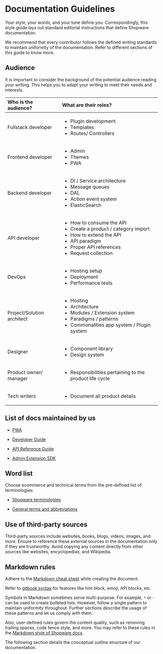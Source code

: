 # Documentation Guidelines

Your style, your words, and your tone define you. Correspondingly, this style guide lays out standard editorial instructions that define Shopware documentation.

We recommend that every contributor follows the defined writing standards to maintain uniformity of the documentation. Refer to different sections of this guide to know more.

## Audience

It is important to consider the background of the potential audience reading your writing. This helps you to adapt your writing to meet their needs and interests.

| Who is the audience? | What are their roles? |
| :--- | :--- |
| Fullstack developer | <ul><li>Plugin development</li><li>Templates</li><li>Routes/ Controllers</li></ul>|
| Frontend developer | <ul><li>Admin</li><li>Themes</li><li>PWA</li></ul>  |
| Backend developer | <ul><li>DI / Service architecture</li><li>Message queues</li><li>DAL</li><li>Action event system</li><li>ElasticSearch</li></ul> |
| API developer  | <ul><li>How to consume the API</li><li>Create a product / category import</li><li>How to extend the API</li><li>API paradigm</li><li>Proper API references</li><li>Request collection</li></ul> |
| DevOps  | <ul><li>Hosting setup</li><li>Deployment</li><li>Performance tests</li></ul> |
| Project/Solution architect | <ul><li>Hosting</li><li>Architecture</li><li>Modules / Extension system</li><li>Paradigms / patterns</li><li>Commonalities app system / Plugin system</li></ul> |
| Designer | <ul><li>Component library</li><li>Design system</li></ul> |
| Product owner/ manager | <ul><li>Responsibilities pertaining to the product life cycle</li></ul> |
| Tech writers | <ul><li>Document all product details</li></ul> |

## List of docs maintained by us

* [PWA](https://shopware-pwa-docs.vuestorefront.io/)

* [Developer Guide](https://developer.shopware.com/docs/)

* [API Reference Guide](https://shopware.stoplight.io/)

* [Admin Extension SDK](https://shopware.github.io/admin-extension-sdk/)

## Word list

Choose ecommerce and technical terms from the pre-defined list of terminologies:

* [Shopware terminologies](https://shopware.atlassian.net/wiki/spaces/pr/pages/19249037615/Shopware+terminology)

* [General terms and abbreviations](https://shopware.atlassian.net/wiki/spaces/BGE/pages/735426953/Our+corporate+communications)

## Use of third-party sources

Third-party sources include websites, books, blogs, videos, images, and more. Ensure to reference these external sources in the documentation only if they are trustworthy. Avoid copying any content directly from other sources like websites, encyclopedias, and Wikipedia.

## Markdown rules

Adhere to the [Markdown cheat sheet](https://www.markdownguide.org/cheat-sheet/) while creating the document. 

Refer to [gitbook syntax](https://gitbook.gitbook.io/git-sync/) for features like hint block, emoji, API blocks, etc.

Symbols in Markdown sometimes serve multi-purpose. For example, `*` or `-` can be used to create bulleted lists. However, follow a single pattern to maintain uniformity throughout. Further sections describe the usage of these patterns and let us comply with them.

Also, user-defined rules govern the content quality, such as removing trailing spaces, code fence style, and more. You may refer to these rules in the [Markdown style of Shopware docs](https://github.com/shopware/docs/blob/master/markdown-style-config.yml).

The following section details the conceptual outline structure of our documentation.
